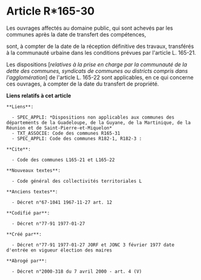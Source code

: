 # Article R*165-30

Les ouvrages affectés au domaine public, qui sont achevés par les communes après la date de transfert des compétences,

sont, à compter de la date de la réception définitive des travaux, transférés à la communauté urbaine dans les conditions
prévues par l'article L. 165-21. 

Les dispositions [*relatives à la prise en charge par la communauté de la dette des communes, syndicats de communes ou
districts compris dans l'agglomération*] de l'article L. 165-22 sont applicables, en ce qui concerne ces ouvrages, à compter
de la date du transfert de propriété.

**Liens relatifs à cet article**

	**Liens**:

	  - SPEC_APPLI: *Dispositions non applicables aux communes des départements de la Guadeloupe, de la Guyane, de la Martinique, de la Réunion et de Saint-Pierre-et-Miquelon*
	  - TXT_ASSOCIE: Code des communes R165-31
	  - SPEC_APPLI: Code des communes R182-1, R182-3 :

	**Cite**:

	  - Code des communes L165-21 et L165-22

	**Nouveaux textes**:

	  - Code général des collectivités territoriales L

	**Anciens textes**:

	  - Décret n°67-1041 1967-11-27 art. 12

	**Codifié par**:

	  - Décret n°77-91 1977-01-27

	**Créé par**:

	  - Décret n°77-91 1977-01-27 JORF et JONC 3 février 1977 date d'entrée en vigueur élection des maires

	**Abrogé par**:

	  - Décret n°2000-318 du 7 avril 2000 - art. 4 (V)
